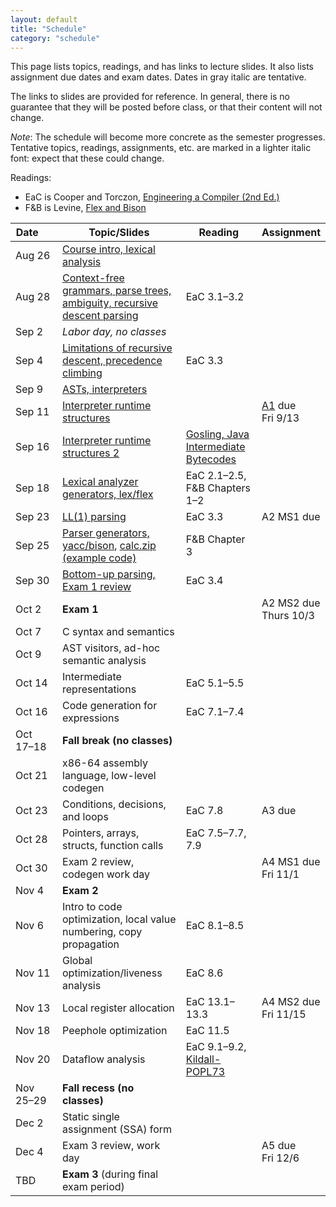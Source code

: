 ```yaml
---
layout: default
title: "Schedule"
category: "schedule"
---
```


This page lists topics, readings, and has links to lecture slides.
It also lists assignment due dates and exam dates.  Dates <span class="tentative">in
gray italic</span> are tentative.

The links to slides are provided for reference.  In general, there is no
guarantee that they will be posted before class, or that their content
will not change.

*Note*: The schedule will become more concrete as the semester
progresses.  Tentative topics, readings, assignments, etc. are marked
<span class="tentative">in a lighter italic font</span>: expect that
these could change.

Readings:

* EaC is Cooper and Torczon, [Engineering a Compiler (2nd
  Ed.)](https://www.elsevier.com/books/engineering-a-compiler/cooper/978-0-12-088478-0)
* F&amp;B is Levine, [Flex and Bison](https://www.oreilly.com/library/view/flex-bison/9780596805418/)

Date&nbsp;&nbsp;&nbsp;&nbsp;&nbsp; | Topic/Slides | Reading | Assignment
------------------ | ------------ | ------- | ----------
Aug 26 | [Course intro, lexical analysis](lectures/lecture01-public.pdf) |  | 
Aug 28 | [Context-free grammars, parse trees, ambiguity, recursive descent parsing](lectures/lecture02-public.pdf) | EaC 3.1–3.2 | 
Sep 2 | *Labor day, no classes* |  | 
Sep 4 | [Limitations of recursive descent, precedence climbing](lectures/lecture03-public.pdf) | EaC 3.3 | 
Sep 9 | [ASTs, interpreters](lectures/lecture04-public.pdf) |  | 
Sep 11 | [Interpreter runtime structures](lectures/lecture05-public.pdf) |  | [A1](assign/assign01.html) due<br>Fri 9/13
Sep 16 | [Interpreter runtime structures 2](lectures/lecture06-public.pdf) | [Gosling, Java Intermediate Bytecodes](https://dl.acm.org/doi/pdf/10.1145/202529.202541) | 
Sep 18 | [Lexical analyzer generators, lex/flex](lectures/lecture07-public.pdf) | EaC 2.1–2.5, F&amp;B Chapters 1–2 | 
Sep 23 | [LL(1) parsing](lectures/lecture08-public.pdf) | EaC 3.3 | <span class='tentative'>A2 MS1 due</span>
Sep 25 | [Parser generators, yacc/bison](lectures/lecture09-public.pdf), [calc.zip (example code)](lectures/calc.zip) | F&amp;B Chapter 3 | 
Sep 30 | [Bottom-up parsing, Exam 1 review](lectures/lecture10-public.pdf) | EaC 3.4 | 
Oct 2 | **Exam 1** |  | <span class='tentative'>A2 MS2 due<br>Thurs 10/3</span>
Oct 7 | <span class='tentative'>C syntax and semantics</span> |  | 
Oct 9 | <span class='tentative'>AST visitors, ad-hoc semantic analysis</span> |  | 
Oct 14 | <span class='tentative'>Intermediate representations</span> | EaC 5.1–5.5 | 
Oct 16 | <span class='tentative'>Code generation for expressions</span> | EaC 7.1–7.4 | 
Oct 17–18 | **Fall break (no classes)** |  | 
Oct 21 | <span class='tentative'>x86-64 assembly language, low-level codegen</span> |  | 
Oct 23 | <span class='tentative'>Conditions, decisions, and loops</span> | EaC 7.8 | <span class='tentative'>A3 due</span>
Oct 28 | <span class='tentative'>Pointers, arrays, structs, function calls</span> | EaC 7.5–7.7, 7.9 | 
Oct 30 | Exam 2 review, codegen work day |  | <span class='tentative'>A4 MS1 due<br>Fri 11/1</span>
Nov 4 | **Exam 2** |  | 
Nov 6 | <span class='tentative'>Intro to code optimization, local value numbering, copy propagation</span> | EaC 8.1–8.5 | 
Nov 11 | <span class='tentative'>Global optimization/liveness analysis</span> | EaC 8.6 | 
Nov 13 | <span class='tentative'>Local register allocation</span> | EaC 13.1–13.3 | <span class='tentative'>A4 MS2 due<br>Fri 11/15</span>
Nov 18 | <span class='tentative'>Peephole optimization</span> | EaC 11.5 | 
Nov 20 | <span class='tentative'>Dataflow analysis</span> | EaC 9.1–9.2, <a href='lectures/kildall-popl73.pdf'>Kildall-POPL73</a> | 
Nov 25–29 | **Fall recess (no classes)** |  | 
Dec 2 | <span class='tentative'>Static single assignment (SSA) form</span> |  | 
Dec 4 | Exam 3 review, work day |  | <span class='tentative'>A5 due<br>Fri 12/6</span>
TBD | **Exam 3** (during final exam period) |  | 
